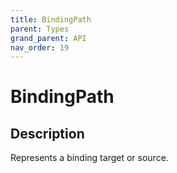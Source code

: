 ```yaml
---
title: BindingPath
parent: Types
grand_parent: API
nav_order: 19
---
```


# BindingPath

## Description

Represents a binding target or source.
